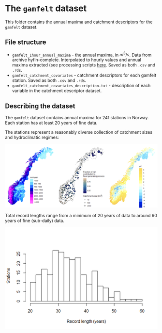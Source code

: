 
# The `gamfelt` dataset

This folder contains the annual maxima and catchment descriptors for the
`gamfelt` dataset.

## File structure

- `gamfelt_1hour_annual_maxima` - the annual maxima, in $m^3/s$. Data
  from archive hyfin-complete. Interpolated to hourly values and annual
  maxima extracted (see processing scripts
  [here](~/floodGAM/code/scripts/1-data-creation/). Saved as both `.csv`
  and `.rds`.
- `gamfelt_catchment_covariates` - catchment descriptors for each
  gamfelt station. Saved as both `.csv` and `.rds`.
- `gamfelt_catchment_covariates_description.txt` - description of each
  variable in the catchment descriptor dataset.

## Describing the dataset

The `gamfelt` dataset contains annual maxima for 241 stations in Norway.
Each station has at least 20 years of fine data.

The stations represent a reasonably diverse collection of catchment
sizes and hydroclimatic regimes:

![](README_files/figure-gfm/unnamed-chunk-1-1.png)<!-- -->

Total record lengths range from a minimum of 20 years of data to around
60 years of fine (sub-daily) data.

![](README_files/figure-gfm/unnamed-chunk-2-1.png)<!-- -->
